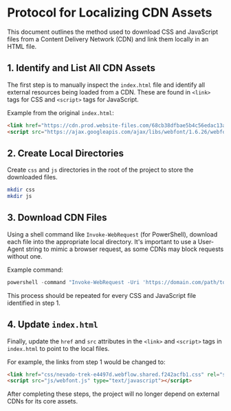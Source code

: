 # Protocol for Localizing CDN Assets

This document outlines the method used to download CSS and JavaScript files from a Content Delivery Network (CDN) and link them locally in an HTML file.

## 1. Identify and List All CDN Assets

The first step is to manually inspect the `index.html` file and identify all external resources being loaded from a CDN. These are found in `<link>` tags for CSS and `<script>` tags for JavaScript.

Example from the original `index.html`:
```html
<link href="https://cdn.prod.website-files.com/68cb38dfbae5b4c56edac13a/css/nevado-trek-e4497d.webflow.shared.f242acfb1.css" rel="stylesheet" type="text/css" />
<script src="https://ajax.googleapis.com/ajax/libs/webfont/1.6.26/webfont.js" type="text/javascript"></script>
```

## 2. Create Local Directories

Create `css` and `js` directories in the root of the project to store the downloaded files.

```bash
mkdir css
mkdir js
```

## 3. Download CDN Files

Using a shell command like `Invoke-WebRequest` (for PowerShell), download each file into the appropriate local directory. It's important to use a User-Agent string to mimic a browser request, as some CDNs may block requests without one.

Example command:
```powershell
powershell -command "Invoke-WebRequest -Uri 'https://domain.com/path/to/file.css' -OutFile 'css/file.css' -UserAgent 'Mozilla/5.0'"
```
This process should be repeated for every CSS and JavaScript file identified in step 1.

## 4. Update `index.html`

Finally, update the `href` and `src` attributes in the `<link>` and `<script>` tags in `index.html` to point to the local files.

For example, the links from step 1 would be changed to:
```html
<link href="css/nevado-trek-e4497d.webflow.shared.f242acfb1.css" rel="stylesheet" type="text/css" />
<script src="js/webfont.js" type="text/javascript"></script>
```
After completing these steps, the project will no longer depend on external CDNs for its core assets.

